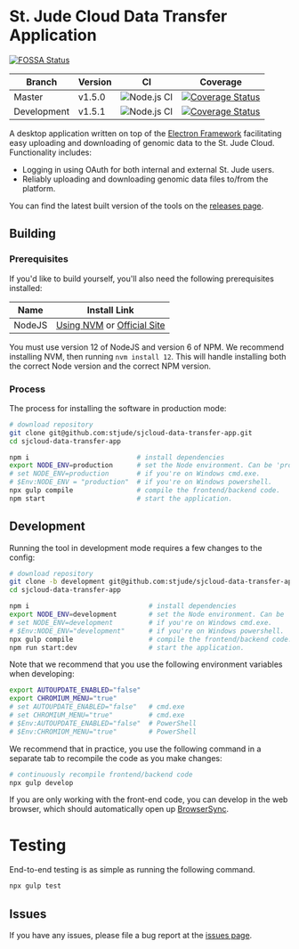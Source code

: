 # St. Jude Cloud Data Transfer Application

[![FOSSA Status](https://app.fossa.io/api/projects/git%2Bgithub.com%2Fstjude%2Fsjcloud-data-transfer-app.svg?type=shield)](https://app.fossa.io/projects/git%2Bgithub.com%2Fstjude%2Fsjcloud-data-transfer-app?ref=badge_shield)

| Branch | Version | CI | Coverage |
| ------ | ------- | -- | -------- |
| Master | v1.5.0  | ![Node.js CI][ci-master-link] | [![Coverage Status][coverage-master-svg]][coverage-master-link] |
| Development | v1.5.1 | ![Node.js CI][ci-development-link] | [![Coverage Status][coverage-development-svg]][coverage-development-link] |

A desktop application written on top of the [Electron Framework](https://electron.atom.io/) facilitating easy uploading and downloading of genomic data to the St. Jude Cloud. Functionality includes:

* Logging in using OAuth for both internal and external St. Jude users.
* Reliably uploading and downloading genomic data files to/from the platform.

You can find the latest built version of the tools on the [releases page](https://github.com/stjude/sjcloud-data-transfer-app/releases).

## Building

### Prerequisites

If you'd like to build yourself, you'll also need the following prerequisites installed:

| **Name** | **Install Link**                                                                                                  |
| -------- | ----------------------------------------------------------------------------------------------------------------- |
| NodeJS   | [Using NVM](https://github.com/creationix/nvm#install-script) or [Official Site](https://nodejs.org/en/download/) |

You must use version 12 of NodeJS and version 6 of NPM. We recommend installing NVM, then running `nvm install 12`.
This will handle installing both the correct Node version and the correct NPM version.

### Process

The process for installing the software in production mode:

```bash
# download repository
git clone git@github.com:stjude/sjcloud-data-transfer-app.git
cd sjcloud-data-transfer-app

npm i                           # install dependencies
export NODE_ENV=production      # set the Node environment. Can be 'production' or 'development'.
# set NODE_ENV=production       # if you're on Windows cmd.exe.
# $Env:NODE_ENV = "production"  # if you're on Windows powershell.
npx gulp compile                # compile the frontend/backend code.
npm start                       # start the application.
```

## Development

Running the tool in development mode requires a few changes to the config:

```bash
# download repository
git clone -b development git@github.com:stjude/sjcloud-data-transfer-app.git
cd sjcloud-data-transfer-app

npm i                              # install dependencies
export NODE_ENV=development        # set the Node environment. Can be 'production' or 'development'.
# set NODE_ENV=development         # if you're on Windows cmd.exe.
# $Env:NODE_ENV="development"      # if you're on Windows powershell.
npx gulp compile                   # compile the frontend/backend code.
npm run start:dev                  # start the application.
```

Note that we recommend that you use the following environment variables when developing:

```bash
export AUTOUPDATE_ENABLED="false"
export CHROMIUM_MENU="true"
# set AUTOUPDATE_ENABLED="false"   # cmd.exe
# set CHROMIUM_MENU="true"         # cmd.exe
# $Env:AUTOUPDATE_ENABLED="false"  # PowerShell
# $Env:CHROMIOM_MENU="true"        # PowerShell
```

We recommend that in practice, you use the following command in a separate tab to recompile the code as you make changes:

```bash
# continuously recompile frontend/backend code
npx gulp develop
```

If you are only working with the front-end code, you can develop in the web browser, which should automatically open up [BrowserSync](https://www.browsersync.io/).

# Testing

End-to-end testing is as simple as running the following command.

```bash
npx gulp test
```

## Issues

If you have any issues, please file a bug report at the [issues page](https://github.com/stjude/sjcloud-data-transfer-app/issues).


[maintainability-master-link]: https://codeclimate.com/github/stjude/sjcloud-data-transfer-app/maintainability
[maintainability-master-svg]: https://api.codeclimate.com/v1/badges/ce7eed7d778bf50ac81a/maintainability
[ci-master-link]: https://github.com/stjude/sjcloud-data-transfer-app/workflows/Node.js%20CI/badge.svg?branch=master
[ci-development-link]: https://github.com/stjude/sjcloud-data-transfer-app/workflows/Node.js%20CI/badge.svg?branch=development
[coverage-master-link]: https://coveralls.io/github/stjude/sjcloud-data-transfer-app?branch=master
[coverage-master-svg]: https://coveralls.io/repos/github/stjude/sjcloud-data-transfer-app/badge.svg?branch=master
[coverage-development-link]: https://coveralls.io/github/stjude/sjcloud-data-transfer-app?branch=development
[coverage-development-svg]: https://coveralls.io/repos/github/stjude/sjcloud-data-transfer-app/badge.svg?branch=development
